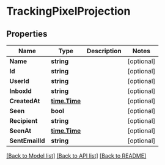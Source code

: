 # TrackingPixelProjection

## Properties

Name | Type | Description | Notes
------------ | ------------- | ------------- | -------------
**Name** | **string** |  | [optional] 
**Id** | **string** |  | [optional] 
**UserId** | **string** |  | [optional] 
**InboxId** | **string** |  | [optional] 
**CreatedAt** | [**time.Time**](time.Time) |  | [optional] 
**Seen** | **bool** |  | [optional] 
**Recipient** | **string** |  | [optional] 
**SeenAt** | [**time.Time**](time.Time) |  | [optional] 
**SentEmailId** | **string** |  | [optional] 

[[Back to Model list]](../README#documentation-for-models) [[Back to API list]](../README#documentation-for-api-endpoints) [[Back to README]](../README)


